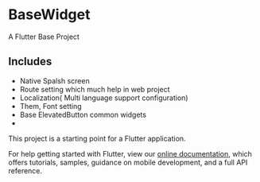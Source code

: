 # BaseWidget

A Flutter Base Project

## Includes

- Native Spalsh screen
- Route setting which much help in web project
- Localization( Multi language support configuration)
- Them, Font setting
- Base ElevatedButton common widgets
- 
This project is a starting point for a Flutter application.

For help getting started with Flutter, view our
[online documentation](https://flutter.dev/docs), which offers tutorials,
samples, guidance on mobile development, and a full API reference.
